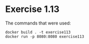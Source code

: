 # Exercise 1.13

The commands that were used:

```
docker build . -t exercise113
docker run -p 8080:8080 exercise113
```
